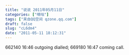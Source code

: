 ```yaml
---
title: "说说 2011年05月11日"
categories: ["嘀咕"]
tags: ["来自QQ空间 qzone.qq.com"]
draft: false
slug: "cL6dm4"
date: "2011-05-11 18:12:31"
---
```


662140 16:46 outgoing dialled; 669180 16:47 coming call. 

